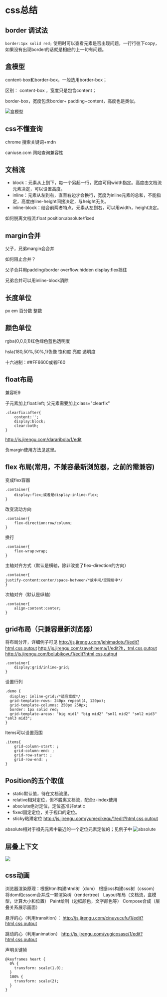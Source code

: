 # css总结
## border 调试法
```border:1px solid red;```
使用时可以查看元素是否出现问题，一行行往下copy，如果没有出现border的话就是相应的上一句有问题。
## 盒模型
content-box和border-box，一般选用border-box；

区别：
content-box ，宽度只是包含content；

border-box，宽度包含border+ padding+content，高度也是类似。

![盒模型](css盒模型.png)

## css不懂查询
chrome 搜索关键词+mdn

caniuse.com 网站查询兼容性

## 文档流

* block：元素从上到下，每一个另起一行，宽度可用width指定。高度由文档流元素决定，可以设置高度。
* inline：元素从左到右，直至右边才会换行，宽度为inline元素的总和，不能指定，高度由line-height间接决定，与height无关。
* inline-block：结合前两者特点，元素从左到右，可以用width，height决定。

如何脱离文档流:float  position:absolute/fixed

## margin合并
父子，兄弟margin会合并

如何阻止合并？

父子合并用padding/border overflow:hidden display:flex挡住

兄弟合并可以用inline-block消除

## 长度单位
px em 百分数 整数
## 颜色单位

rgba(0,0,0,1)红色绿色蓝色透明度

hsla(180,50%,50%,1)色像 饱和度 亮度 透明度

十六进制：##FF6600或者F60

## float布局

兼容IE9

子元素加上float:left;
父元素需要加上class="clearfix"
```
.clearfix:after{
    content:'';
    display:block;
    clear:both;
}
```
http://js.jirengu.com/dararibola/1/edit

负margin使用方法见这里。

## flex 布局(常用，不兼容最新浏览器，之前的需兼容)
  
  变成flex容器
  ```
  .container{
      display:flex;或者是display:inline-flex;
  }
  ```
  改变流动方向
  ```
  .container{
      flex-direction:row/column;
  }
  ```
  换行
  ```
  .container{
      flex-wrap:wrap;
  }
 ```
 主轴对齐方式（默认是横轴，除非改变了flex-direction的方向）
 ```
 .container{
justify-content:center/space-between/*放中间/空隙居中*/
 }
 ```
 次轴对齐（默认是纵轴）
 ```
 .container{
     align-content:center;
 }
 ```

 ## grid布局（只兼容最新浏览器）

 将布局分开，详细例子可见
 http://js.jirengu.com/jehimadotu/1/edit?html,css,output
http://js.jirengu.com/zayehinema/1/edit?h，tml,css,output
http://js.jirengu.com/bolubikovu/1/edit?html,css,output

 ```
 .container{
     display:grid/inline-grid;
 }
```
设置行列
```
.demo {
  display: inline-grid;/*适应宽度*/
  grid-template-rows: 240px repeat(4, 120px);
  grid-template-columns: 250px 250px;
  border: 1px solid red;
  grid-template-areas: "big mid1" "big mid2" "sml1 mid2" "sml2 mid3" "sml3 mid3";
}
```
Items可以设置范围
```
.items{
    grid-column-start: ;
    grid-column-end: ;
    grid-row-start: ;
    grid-row-end: ;
}
```
## Position的五个取值
* static默认值，待在文档流里。
* relative相对定位，但不脱离文档流，配合z-index使用
* absolute绝对定位，定位基准非static
* fixed固定定位，关于视口的定位。
* sticky粘滞定位
 http://js.jirengu.com/yumecikequ/1/edit?html,css,output


absolute相对于祖先元素中最近的一个定位元素定位的；见例子中
![absolute](absolute.png)

## 层叠上下文
![](层叠上下文.png)

## css动画

浏览器渲染原理：根据html构建html树（dom） 根据css构建css树（cssom） 将dom和cssom合并成一颗渲染树（rendertree） Layout布局（文档流，盒模型，计算大小和位置） Paint绘制（边框颜色，文字颜色等） Compose合成（层叠关系展示画面）

悬浮的心（利用transition）：
http://js.jirengu.com/cinuyucufu/1/edit?html,css,output

跳动的心（利用animation）
http://js.jirengu.com/yugicosase/1/edit?html,css,output

声明关键帧
```
@keyframes heart {
  0% {
    transform: scale(1.0);
  }
  100% {
    transform: scale(2);
  }
}
```